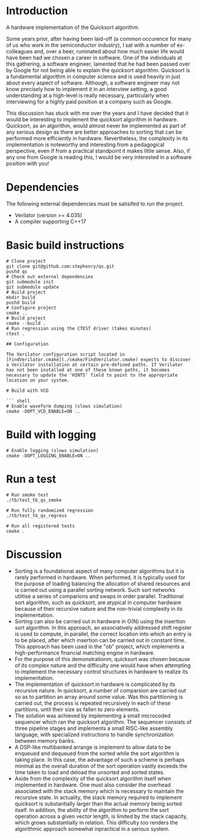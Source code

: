 # Introduction

A hardware implementation of the Quicksort algorithm.

Some years prior, after having been laid-off (a common occurence for
many of us who work in the semiconductor industry), I sat with a
number of ex-colleagues and, over a beer, ruminated about how much
easier life would have been had we chosen a career in software. One of
the individuals at this gathering, a software engineer, lamented that
he had been passed over by Google for not being able to explain the
quicksort algorithm. Quicksort is a fundamental algorithm in computer
science and is used heavily in just about every aspect of
software. Although, a software engineer may not know precisely how to
implement it in an interview setting, a good understanding at a
high-level is really necessary, particularly when interviewing for a
highly paid position at a company such as Google.

This discussion has stuck with me over the years and I have decided
that it would be interesting to implement the quicksort algorithm in
hardware. Quicksort, as an algorithm, would almost never be
implemented as part of any serious design as there are better
approaches to sorting that can be performed more efficiently in
hardware. Nevertheless, the complexity in its implementation is
noteworthy and interesting from a pedagogical perspective, even if
from a practical standpoint it makes little sense. Also, if any one
from Google is reading this, I would be very interested in a software
position with you!

# Dependencies

The following external dependencies must be satisifed to run the project.

* Verilator (version >= 4.035)
* A compiler supporting C++17

# Basic build instructions

``` shell
# Clone project
git clone git@github.com:stephenry/qs.git
pushd qs
# Check out external dependencies
git submodule init
git submodule update
# Build project
mkdir build
pushd build
# Configure project
cmake ..
# Build project
cmake --build .
# Run regression using the CTEST driver (takes minutes)
ctest .

## Configuration

The Verilator configuration script located in
[FindVerilator.cmake](./cmake/FindVerilator.cmake) expects to discover
a Verilator installation at certain pre-defined paths. If Verilator
has not been installed at one of these known paths, it becomes
necessary to update the 'HINTS' field to point to the appropriate
location on your system.

# Build with VCD

``` shell
# Enable waveform dumping (slows simulation)
cmake -DOPT_VCD_ENABLE=ON ..
```

# Build with logging

``` shell
# Enable logging (slows simulation)
cmake -DOPT_LOGGING_ENABLE=ON ..
```

# Run a test

``` shell
# Run smoke test
./tb/test_tb_qs_smoke

# Run fully randomized regression
./tb/test_tb_qs_regress

# Run all registered tests
cmake .
```

# Discussion

* Sorting is a foundational aspect of many computer algorithms but it
  is rarely performed in hardware. When performed, it is typically
  used for the purpose of loading balancing the allocation of shared
  resources and is carried out using a parallel sorting network. Such
  sort networks utlitise a series of comparions and swaps in order
  parallel. Traditional sort algorithm, such as quicksort, are
  atypical in computer hardware because of their recursive nature and
  the non-trivial complexity in its implementation. 
* Sorting can also be carried out in hardware in O(N) using the
  insertion sort algorithm. In this approach, an associatively
  addressed shift register is used to compute, in parallel, the
  correct location into which an entry is to be placed, after which
  insertion can be carried out in constant time. This approach has
  been used in the "ob" project, which implements a high-performance
  financial matching engine in hardware.
* For the purpose of this demonstrationm, quicksort was chosen because
  of its complex nature and the difficulty one would have when
  attempting to implement the necessary control structures in hardware
  to realize its implementation.
* The implementation of quicksort in hardware is complicated by its
  recursive nature. In quicksort, a number of comparsion are carried
  out so as to partition an array around some value. Was this
  partitioning is carried out, the process is repeated recursively in
  each of these partitions, until their size as fallen to zero
  elements.
* The solution was achieved by implementing a small microcoded
  sequencer which ran the quicksort algorithm. The sequencer consists
  of three pipeline stages and implements a small RISC-like assembly
  language, with specialized instructions to handle synchronization
  between memory banks.
* A DSP-like multibanked arrange is implement to allow data to be
  enqueued and dequeued from the sorted while the sort algorithm is
  taking place. In this case, the advantage of such a scheme is
  perhaps minimal as the overall duration of the sort operation vastly
  exceeds the time taken to load and deload the unsorted and sorted
  states.
* Aside from the complexity of the quicksort algorithm itself when
  implemented in hardware. One must also consider the overhead
  associated with the stack memory which is necessary to maintain the
  recursive state. In actuality, the stack memory required to
  implement quicksort is substantially larger than the actual memory
  being sorted itself. In addition, the ability of the algorithm to
  perform the sort operation across a given vector length, is limited
  by the stack capacity, which grows substantially in relation. This
  difficulty too renders the algorithmic approach somewhat inpractical
  in a serious system.

